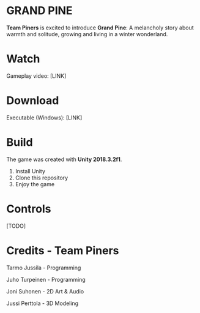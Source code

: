 
# GRAND PINE

**Team Piners** is excited to introduce **Grand Pine**: A melancholy story about warmth and solitude, growing and living in a winter wonderland.

# Watch

Gameplay video: [LINK]

# Download

Executable (Windows): [LINK]

# Build

The game was created with **Unity 2018.3.2f1**.

 1. Install Unity
 2. Clone this repository
 3. Enjoy the game

# Controls

[TODO]

# Credits - Team Piners

Tarmo Jussila - Programming

Juho Turpeinen - Programming

Joni Suhonen - 2D Art & Audio

Jussi Perttola - 3D Modeling
